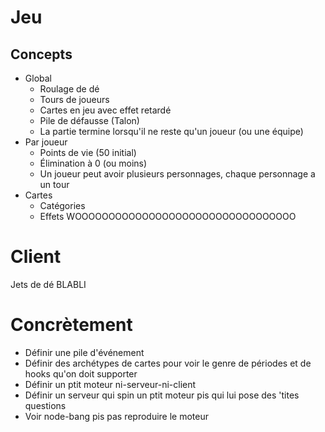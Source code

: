 # Jeu

## Concepts

* Global
  * Roulage de dé
  * Tours de joueurs
  * Cartes en jeu avec effet retardé
  * Pile de défausse (Talon)
  * La partie termine lorsqu'il ne reste qu'un joueur (ou une équipe)
* Par joueur
  * Points de vie (50 initial)
  * Élimination à 0 (ou moins)
  * Un joueur peut avoir plusieurs personnages, chaque personnage a un tour
* Cartes
  * Catégories
  * Effets
  WOOOOOOOOOOOOOOOOOOOOOOOOOOOOOOOOO

# Client

Jets de dé
BLABLI

# Concrètement

* Définir une pile d'événement
* Définir des archétypes de cartes pour voir le genre de périodes et de hooks qu'on doit supporter
* Définir un ptit moteur ni-serveur-ni-client
* Définir un serveur qui spin un ptit moteur pis qui lui pose des 'tites questions
* Voir node-bang pis pas reproduire le moteur
